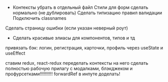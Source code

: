 
+ Контексты убрать в отдельный файл
Стили для форм сделать нормально (не дублировать)
Сделать типизацию правил валидации
Подключить classnames

Сделать страницу ошибки (если указан неверный роут)
+ Сделать красивые элиасы для компонентов, типов и тд

привязать бэк: логин, регистрация, карточки, профиль через useState и useEffect


ставим redux, react-redux
переделать контексты на него
сделать полностью рабочую прилагу с модалками, блэкджеком и профурсетками!!!!!!!!!!
forwardRef в инпуте доделать!
